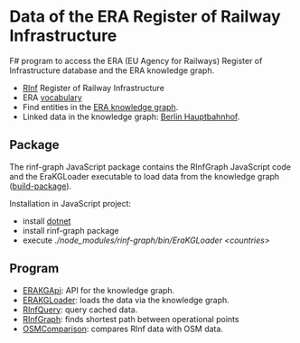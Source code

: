 # Data of the ERA Register of Railway Infrastructure

F# program to access the ERA (EU Agency for Railways) Register of Infrastructure database and the ERA knowledge graph.

* [RInf](https://www.era.europa.eu/domains/registers/rinf_en) Register of Railway Infrastructure
* ERA [vocabulary](https://data-interop.era.europa.eu/era-vocabulary/)
* Find entities in the [ERA knowledge graph](https://data-interop.era.europa.eu/).
* Linked data in the knowledge graph: [Berlin Hauptbahnhof](http://data.europa.eu/949/functionalInfrastructure/operationalPoints/DE000BL).

## Package

The rinf-graph JavaScript package contains the RInfGraph JavaScript code and the EraKGLoader executable
to load data from the knowledge graph ([build-package](./scripts/build-package.sh)).

Installation in JavaScript project:

* install [dotnet](https://dotnet.microsoft.com/en-us/)
* install rinf-graph package
* execute *./node_modules/rinf-graph/bin/EraKGLoader &lt;countries&gt;*

## Program

* [ERAKGApi](src/EraKGApi): API for the knowledge graph.
* [ERAKGLoader](src/EraKGLoader): loads the data via the knowledge graph.
* [RInfQuery](src/RInfQuery): query cached data.
* [RInfGraph](src/RInfGraph): finds shortest path between operational points
* [OSMComparison](src/OSMComparison): compares RInf data with OSM data.
